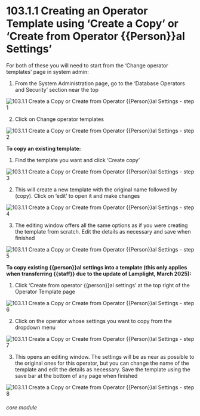 # 103.1.1 Creating an Operator Template using ‘Create a Copy’ or ‘Create from Operator {{Person}}al Settings’

For both of these you will need to start from the ‘Change operator templates’ page in system admin:

1. From the System Administration page, go to the ‘Database Operators and Security’ section near the top

![103.1.1 Create a Copy or Create from Operator {{Person}}al Settings - step 1](103.1.1_Create_a_Copy_or_Create_from_Operator_Personal_Settings_im_1.png)

2. Click on Change operator templates

![103.1.1 Create a Copy or Create from Operator {{Person}}al Settings - step 2](103.1.1_Create_a_Copy_or_Create_from_Operator_Personal_Settings_im_2.png)

**To copy an existing template:**

1. Find the template you want and click ‘Create copy’

![103.1.1 Create a Copy or Create from Operator {{Person}}al Settings - step 3](103.1.1_Create_a_Copy_or_Create_from_Operator_Personal_Settings_im_3.png)

2. This will create a new template with the original name followed by (copy). Click on ‘edit’ to open it and make changes

![103.1.1 Create a Copy or Create from Operator {{Person}}al Settings - step 4](103.1.1_Create_a_Copy_or_Create_from_Operator_Personal_Settings_im_4.png)

3. The editing window offers all the same options as if you were creating the template from scratch. Edit the details as necessary and save when finished

![103.1.1 Create a Copy or Create from Operator {{Person}}al Settings - step 5](103.1.1_Create_a_Copy_or_Create_from_Operator_Personal_Settings_im_5.png)


**To copy existing {{person}}al settings into a template (this only applies when transferring {{staff}} due to the update of Lamplight, March 2025):**

1. Click ‘Create from operator {{person}}al settings’ at the top right of the Operator Template page

![103.1.1 Create a Copy or Create from Operator {{Person}}al Settings - step 6](103.1.1_Create_a_Copy_or_Create_from_Operator_Personal_Settings_im_6.png)

2. Click on the operator whose settings you want to copy from the dropdown menu

![103.1.1 Create a Copy or Create from Operator {{Person}}al Settings - step 7](103.1.1_Create_a_Copy_or_Create_from_Operator_Personal_Settings_im_7.png)

3. This opens an editing window. The settings will be as near as possible to the original ones for this operator, but you can change the name of the template and edit the details as necessary. Save the template using the save bar at the bottom of any page when finished

![103.1.1 Create a Copy or Create from Operator {{Person}}al Settings - step 8](103.1.1_Create_a_Copy_or_Create_from_Operator_Personal_Settings_im_8.png)


###### core module
